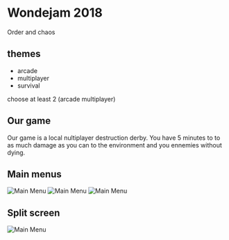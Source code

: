 # Wondejam 2018
Order and chaos

## themes
- arcade
- multiplayer
- survival

choose at least 2 (arcade multiplayer)

## Our game
Our game is a local nultiplayer destruction derby. You have 5 minutes to to as much damage as you can to the environment and you ennemies without dying.

## Main menus
![Main Menu](Screenshots/Menu.png)
![Main Menu](Screenshots/1v1Menu.png)
![Main Menu](Screenshots/2v2Menu.png)

## Split screen
![Main Menu](Screenshots/2v2Mode.png)
